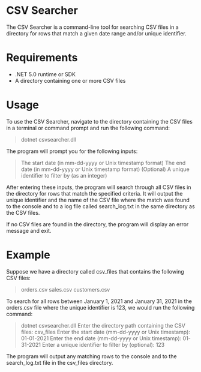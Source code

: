 # CSV Searcher
The CSV Searcher is a command-line tool for searching CSV files in a directory for rows that match a given date range and/or unique identifier.

# Requirements
- .NET 5.0 runtime or SDK
- A directory containing one or more CSV files

# Usage
To use the CSV Searcher, navigate to the directory containing the CSV files in a terminal or command prompt and run the following command:

> dotnet csvsearcher.dll

The program will prompt you for the following inputs:

> The start date (in mm-dd-yyyy or Unix timestamp format)
> The end date (in mm-dd-yyyy or Unix timestamp format)
> (Optional) A unique identifier to filter by (as an integer)

After entering these inputs, the program will search through all CSV files in the directory for rows that match the specified criteria. It will output the unique identifier and the name of the CSV file where the match was found to the console and to a log file called search_log.txt in the same directory as the CSV files.

If no CSV files are found in the directory, the program will display an error message and exit.

# Example
Suppose we have a directory called csv_files that contains the following CSV files:

> orders.csv
> sales.csv
> customers.csv

To search for all rows between January 1, 2021 and January 31, 2021 in the orders.csv file where the unique identifier is 123, we would run the following command:

> dotnet csvsearcher.dll
> Enter the directory path containing the CSV files: csv_files
> Enter the start date (mm-dd-yyyy or Unix timestamp): 01-01-2021
> Enter the end date (mm-dd-yyyy or Unix timestamp): 01-31-2021
> Enter a unique identifier to filter by (optional): 123

The program will output any matching rows to the console and to the search_log.txt file in the csv_files directory.
